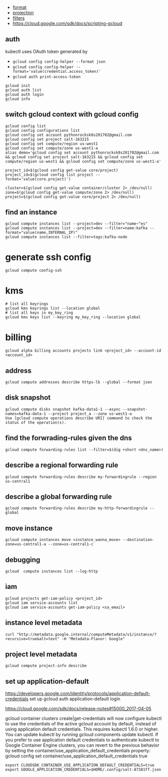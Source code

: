 * [format](https://cloudplatform.googleblog.com/2016/06/filtering-and-formatting-fun-with.html)
* [projection](https://cloud.google.com/sdk/gcloud/reference/topic/projections)
* [filters](https://cloud.google.com/sdk/gcloud/reference/topic/filters)
* https://cloud.google.com/sdk/docs/scripting-gcloud

## auth
kubectl uses OAuth token generated by 
* `gcloud config config-helper --format json`
* `gcloud config config-helper --format='value(credential.access_token)'`
* `gcloud auth print-access-token`

```
gcloud init
gcloud auth list
gcloud auth login
gcloud info

```
## switch gcloud context with gcloud config
```
gcloud config list
gcloud config configurations list
gcloud config set account pythonrocksk8s201702@gmail.com 
gcloud config set project salt-163215
gcloud config set compute/region us-west1
gcloud config set compute/zone us-west1-a
alias demo='gcloud config set account pythonrocksk8s201702@gmail.com && gcloud config set project salt-163215 && gcloud config set compute/region us-west1 && gcloud config set compute/zone us-west1-a'

project_id=$(gcloud config get-value core/project)
project_id=$(gcloud config list project --format='value(core.project)')

cluster=$(gcloud config get-value container/cluster 2> /dev/null)
zone=$(gcloud config get-value compute/zone 2> /dev/null)
project=$(gcloud config get-value core/project 2> /dev/null)

```

## find an instance 
```
gcloud compute instances list --project=dev --filter="name~^es"
gcloud compute instances list --project=dev --filter=name:kafka --format="value(name,INTERNAL_IP)"
gcloud compute instances list --filter=tags:kafka-node
```
# generate ssh config 
```
gcloud compute config-ssh
```

# kms
```
# list all keyrings 
gcloud kms keyrings list --location global
# list all keys in my_key_ring
gcloud kms keys list --keyring my_key_ring --location global
```

# billing
```
gcloud alpha billing accounts projects link <project_id> --account-id <account_id>
```

## address
```
gcloud compute addresses describe https-lb --global --format json
```
## disk snapshot
```
gcloud compute disks snapshot kafka-data1-1 --async --snapshot-names=kafka-data-1 --project project_a --zone us-west1-a
Use [gcloud compute operations describe URI] command to check the status of the operation(s).
```

## find the forwrading-rules given the dns
```
gcloud compute forwarding-rules list --filter=$(dig +short <dns_name>)
```

## describe a regional forwarding rule
```
gcloud compute forwarding-rules describe my-forwardingrule --region us-central1
```

## describe a global forwarding rule
```
gcloud compute forwarding-rules describe my-http-forwardingrule --global
```
## move instance
`gcloud compute instances move <instance_wanna_move> --destination-zone=us-central1-a --zone=us-central1-c`

## debugging
```
gcloud  compute instances list --log-http
```
## iam
```
gcloud projects get-iam-policy <project_id>
gcloud iam service-accounts list
gcloud iam service-accounts get-iam-policy <sa_email>
```

## instance level metadata
```
curl "http://metadata.google.internal/computeMetadata/v1/instance/?recursive=true&alt=text" -H "Metadata-Flavor: Google"
```

## project level metadata
```
gcloud compute project-info describe
```

## set up application-default
https://developers.google.com/identity/protocols/application-default-credentials set up gcloud auth application-default login

https://cloud.google.com/sdk/docs/release-notes#15000_2017-04-05

gcloud container clusters create|get-credentials will now configure kubectl to use the credentials of the active gcloud account by default, instead of using application default credentials. This requires kubectl 1.6.0 or higher. You can update kubectl by running 
gcloud components update kubectl. If you prefer to use application default credentials to authenticate kubectl to Google Container Engine clusters, you can revert to the previous behavior by setting the container/use_application_default_credentials property:
gcloud config set container/use_application_default_credentials true
```
export CLOUDSDK_CONTAINER_USE_APPLICATION_DEFAULT_CREDENTIALS=true
export GOOGLE_APPLICATION_CREDENTIALS=$HOME/.config/salt-87381ff.json
```
